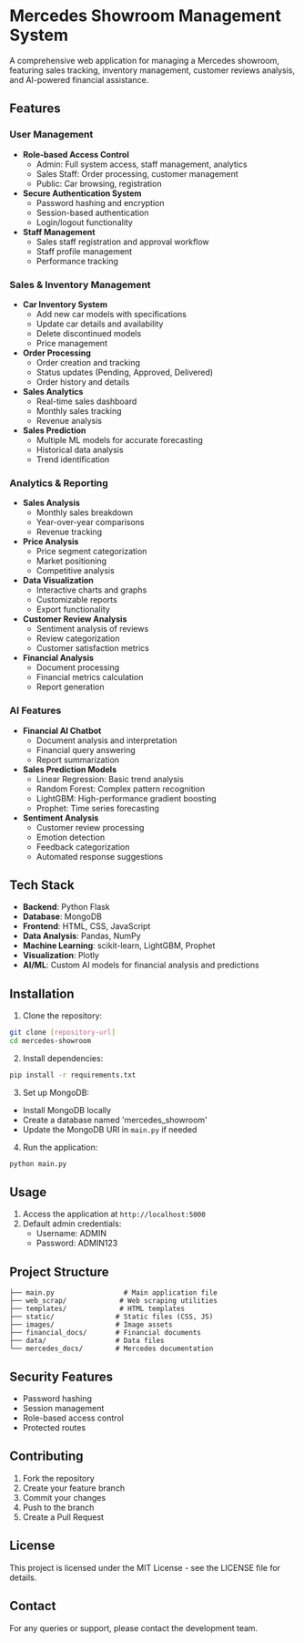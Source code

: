 # Mercedes Showroom Management System

A comprehensive web application for managing a Mercedes showroom, featuring sales tracking, inventory management, customer reviews analysis, and AI-powered financial assistance.

## Features

### User Management
- **Role-based Access Control**
  - Admin: Full system access, staff management, analytics
  - Sales Staff: Order processing, customer management
  - Public: Car browsing, registration
- **Secure Authentication System**
  - Password hashing and encryption
  - Session-based authentication
  - Login/logout functionality
- **Staff Management**
  - Sales staff registration and approval workflow
  - Staff profile management
  - Performance tracking

### Sales & Inventory Management
- **Car Inventory System**
  - Add new car models with specifications
  - Update car details and availability
  - Delete discontinued models
  - Price management
- **Order Processing**
  - Order creation and tracking
  - Status updates (Pending, Approved, Delivered)
  - Order history and details
- **Sales Analytics**
  - Real-time sales dashboard
  - Monthly sales tracking
  - Revenue analysis
- **Sales Prediction**
  - Multiple ML models for accurate forecasting
  - Historical data analysis
  - Trend identification

### Analytics & Reporting
- **Sales Analysis**
  - Monthly sales breakdown
  - Year-over-year comparisons
  - Revenue tracking
- **Price Analysis**
  - Price segment categorization
  - Market positioning
  - Competitive analysis
- **Data Visualization**
  - Interactive charts and graphs
  - Customizable reports
  - Export functionality
- **Customer Review Analysis**
  - Sentiment analysis of reviews
  - Review categorization
  - Customer satisfaction metrics
- **Financial Analysis**
  - Document processing
  - Financial metrics calculation
  - Report generation

### AI Features
- **Financial AI Chatbot**
  - Document analysis and interpretation
  - Financial query answering
  - Report summarization
- **Sales Prediction Models**
  - Linear Regression: Basic trend analysis
  - Random Forest: Complex pattern recognition
  - LightGBM: High-performance gradient boosting
  - Prophet: Time series forecasting
- **Sentiment Analysis**
  - Customer review processing
  - Emotion detection
  - Feedback categorization
  - Automated response suggestions

## Tech Stack

- **Backend**: Python Flask
- **Database**: MongoDB
- **Frontend**: HTML, CSS, JavaScript
- **Data Analysis**: Pandas, NumPy
- **Machine Learning**: scikit-learn, LightGBM, Prophet
- **Visualization**: Plotly
- **AI/ML**: Custom AI models for financial analysis and predictions

## Installation

1. Clone the repository:
```bash
git clone [repository-url]
cd mercedes-showroom
```

2. Install dependencies:
```bash
pip install -r requirements.txt
```

3. Set up MongoDB:
- Install MongoDB locally
- Create a database named 'mercedes_showroom'
- Update the MongoDB URI in `main.py` if needed

4. Run the application:
```bash
python main.py
```

## Usage

1. Access the application at `http://localhost:5000`
2. Default admin credentials:
   - Username: ADMIN
   - Password: ADMIN123

## Project Structure

```
├── main.py                 # Main application file
├── web_scrap/             # Web scraping utilities
├── templates/             # HTML templates
├── static/               # Static files (CSS, JS)
├── images/               # Image assets
├── financial_docs/       # Financial documents
├── data/                 # Data files
└── mercedes_docs/        # Mercedes documentation
```

## Security Features

- Password hashing
- Session management
- Role-based access control
- Protected routes

## Contributing

1. Fork the repository
2. Create your feature branch
3. Commit your changes
4. Push to the branch
5. Create a Pull Request

## License

This project is licensed under the MIT License - see the LICENSE file for details.

## Contact

For any queries or support, please contact the development team. 
